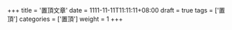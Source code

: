 +++
title = '置頂文章'
date = 1111-11-11T11:11:11+08:00
draft = true
tags = ['置頂']
categories = ['置頂']
weight = 1
+++
